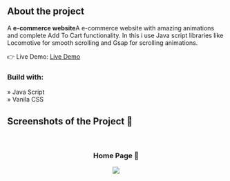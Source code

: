 <h2>About the project</h2>

<p>A <b>e-commerce website</b>A e-commerce website with amazing animations and complete Add To Cart functionality. In this i use Java script libraries like Locomotive for smooth scrolling and Gsap for scrolling animations.</p>

👉 Live Demo: <a href='https://yashkumar-ui.github.io/Two-Good/'>Live Demo</a>

<h3>Build with:</h3>

» Java Script<br>
» Vanila CSS

<h2>Screenshots of the Project 📸</h2>
<br>
<h3 align='center'>Home Page 🏡</h3>

<div align='center'>
<img src=https://github.com/KuldeepKdy/Two-Good-Co/assets/134807119/4a4d56ed-09f6-4f6f-bcdd-e904b819e056/>

</div>
